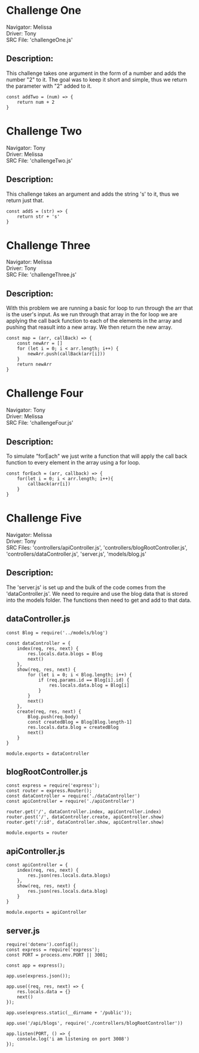 # Challenge One
Navigator: Melissa <br />
Driver: Tony <br />
SRC File: 'challengeOne.js'

## Description:
This challenge takes one argument in the form of a number and adds the number "2" to it. The goal was to keep it short and simple, thus we return the parameter with "2" added to it.

```
const addTwo = (num) => {
    return num + 2
}
```

# Challenge Two
Navigator: Tony <br />
Driver: Melissa <br />
SRC File: 'challengeTwo.js'

## Description:
This challenge takes an argument and adds the string 's' to it, thus we return just that.

```
const addS = (str) => {
    return str + 's'
}
```

# Challenge Three
Navigator: Melissa <br />
Driver: Tony <br />
SRC File: 'challengeThree.js'

## Description:
With this problem we are running a basic for loop to run through the arr that is the user's input. As we run through that array in the for loop we are applying the call back function to each of the elements in the array and pushing that reasult into a new array. We then return the new array.

```
const map = (arr, callBack) => {
    const newArr = []
    for (let i = 0; i < arr.length; i++) {
        newArr.push(callBack(arr[i]))
    }
    return newArr
}
```

# Challenge Four
Navigator: Tony <br />
Driver: Melissa <br />
SRC File: 'challengeFour.js'

## Description:
To simulate "forEach" we just write a function that will apply the call back function to every element in the array using a for loop.

```
const forEach = (arr, callback) => {
    for(let i = 0; i < arr.length; i++){
        callback(arr[i])
    } 
}
```

# Challenge Five
Navigator: Melissa <br />
Driver: Tony <br />
SRC Files: 'controllers/apiController.js', 'controllers/blogRootController.js', 'controllers/dataController.js', 'server.js', 'models/blog.js'

## Description:
The 'server.js' is set up and the bulk of the code comes from the 'dataController.js'. We need to require and use the blog data that is stored into the models folder. The functions then need to get and add to that data. 

## dataController.js
```
const Blog = require('../models/blog')

const dataController = {
    index(req, res, next) {
        res.locals.data.blogs = Blog
        next()
    },
    show(req, res, next) {
        for (let i = 0; i < Blog.length; i++) {
            if (req.params.id == Blog[i].id) {
                res.locals.data.blog = Blog[i]
            }
        }
        next()
    },
    create(req, res, next) {
        Blog.push(req.body)
        const createdBlog = Blog[Blog.length-1]
        res.locals.data.blog = createdBlog
        next()
    }
}

module.exports = dataController
```

## blogRootController.js
```
const express = require('express');
const router = express.Router();
const dataController = require('./dataController')
const apiController = require('./apiController')

router.get('/', dataController.index, apiController.index)
router.post('/', dataController.create, apiController.show)
router.get('/:id', dataController.show, apiController.show)

module.exports = router
```

## apiController.js
```
const apiController = {
    index(req, res, next) {
        res.json(res.locals.data.blogs)
    },
    show(req, res, next) {
        res.json(res.locals.data.blog)
    }
}

module.exports = apiController
```

## server.js
```
require('dotenv').config();
const express = require('express');
const PORT = process.env.PORT || 3001;

const app = express();

app.use(express.json());

app.use((req, res, next) => {
    res.locals.data = {}
    next()
});

app.use(express.static(__dirname + '/public'));

app.use('/api/blogs', require('./controllers/blogRootController'))

app.listen(PORT, () => {
    console.log('i am listening on port 3008')
});
```
